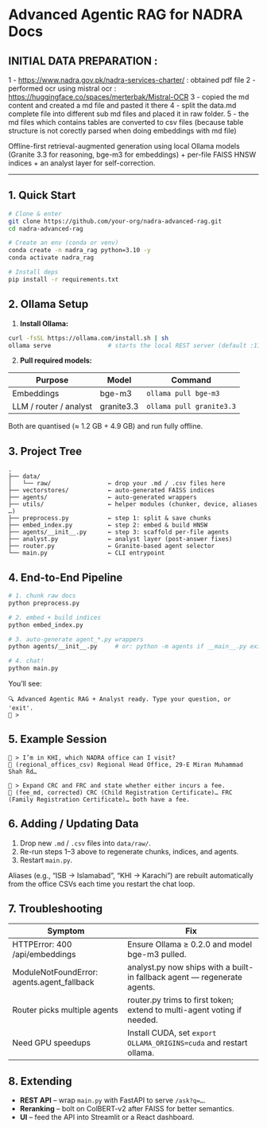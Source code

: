 # Advanced Agentic RAG for NADRA Docs

## INITIAL DATA PREPARATION : 
1 - https://www.nadra.gov.pk/nadra-services-charter/ : obtained pdf file 
2 - performed ocr using mistral ocr : https://huggingface.co/spaces/merterbak/Mistral-OCR 
3 - copied the md content and created a md file and pasted it there
4 - split the data.md complete file into different sub md files and placed it in raw folder. 
5 - the md files which contains tables are converted to csv files (because table structure is not corectly parsed when doing embeddings with md file)


Offline-first retrieval-augmented generation using local Ollama models
(Granite 3.3 for reasoning, bge-m3 for embeddings) + per-file FAISS HNSW indices + an analyst layer for self-correction.

---

## 1. Quick Start

```bash
# Clone & enter
git clone https://github.com/your-org/nadra-advanced-rag.git
cd nadra-advanced-rag

# Create an env (conda or venv)
conda create -n nadra_rag python=3.10 -y
conda activate nadra_rag

# Install deps
pip install -r requirements.txt
```

## 2. Ollama Setup

1. **Install Ollama:**

```bash
curl -fsSL https://ollama.com/install.sh | sh
ollama serve                # starts the local REST server (default :11434)
```

2. **Pull required models:**

| Purpose               | Model     | Command                  |
|-----------------------|-----------|--------------------------|
| Embeddings            | bge-m3    | `ollama pull bge-m3`     |
| LLM / router / analyst| granite3.3| `ollama pull granite3.3` |

Both are quantised (≈ 1.2 GB + 4.9 GB) and run fully offline.

## 3. Project Tree

```
.
├── data/
│   └── raw/                ← drop your .md / .csv files here
├── vectorstores/           ← auto-generated FAISS indices
├── agents/                 ← auto-generated wrappers
├── utils/                  ← helper modules (chunker, device, aliases …)
├── preprocess.py           ← step 1: split & save chunks
├── embed_index.py          ← step 2: embed & build HNSW
├── agents/__init__.py      ← step 3: scaffold per-file agents
├── analyst.py              ← analyst layer (post-answer fixes)
├── router.py               ← Granite-based agent selector
└── main.py                 ← CLI entrypoint
```

## 4. End-to-End Pipeline

```bash
# 1. chunk raw docs
python preprocess.py

# 2. embed + build indices
python embed_index.py

# 3. auto-generate agent_*.py wrappers
python agents/__init__.py     # or: python -m agents if __main__.py exists

# 4. chat!
python main.py
```

You’ll see:

```
🔍 Advanced Agentic RAG + Analyst ready. Type your question, or 'exit'.
👤 >
```

## 5. Example Session

```
👤 > I’m in KHI, which NADRA office can I visit?
🤖 (regional_offices_csv) Regional Head Office, 29-E Miran Muhammad Shah Rd…

👤 > Expand CRC and FRC and state whether either incurs a fee.
🤖 (fee_md, corrected) CRC (Child Registration Certificate)… FRC (Family Registration Certificate)… both have a fee.
```

## 6. Adding / Updating Data

1. Drop new `.md` / `.csv` files into `data/raw/`.
2. Re-run steps 1–3 above to regenerate chunks, indices, and agents.
3. Restart `main.py`.

Aliases (e.g., “ISB → Islamabad”, “KHI → Karachi”) are rebuilt automatically from the office CSVs each time you restart the chat loop.

## 7. Troubleshooting

| Symptom                                      | Fix                                                                 |
|----------------------------------------------|---------------------------------------------------------------------|
| HTTPError: 400 /api/embeddings              | Ensure Ollama ≥ 0.2.0 and model bge-m3 pulled.                     |
| ModuleNotFoundError: agents.agent_fallback  | analyst.py now ships with a built-in fallback agent — regenerate agents. |
| Router picks multiple agents                | router.py trims to first token; extend to multi-agent voting if needed. |
| Need GPU speedups                           | Install CUDA, set `export OLLAMA_ORIGINS=cuda` and restart ollama. |

## 8. Extending

- **REST API** – wrap `main.py` with FastAPI to serve `/ask?q=…`.
- **Reranking** – bolt on ColBERT-v2 after FAISS for better semantics.
- **UI** – feed the API into Streamlit or a React dashboard.


